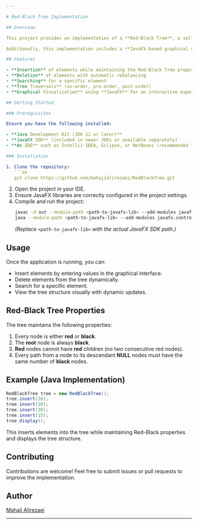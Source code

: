 ```yaml
---

# Red-Black Tree Implementation  

## Overview  

This project provides an implementation of a **Red-Black Tree**, a self-balancing binary search tree, written in **Java**. The Red-Black Tree ensures that the tree remains balanced, resulting in efficient operations for insertion, deletion, and search with a time complexity of **O(log n)**.  

Additionally, this implementation includes a **JavaFX-based graphical visualization**, allowing users to interact with the tree dynamically.  

## Features  

- **Insertion** of elements while maintaining the Red-Black Tree properties  
- **Deletion** of elements with automatic rebalancing  
- **Searching** for a specific element  
- **Tree Traversals** (in-order, pre-order, post-order)  
- **Graphical Visualization** using **JavaFX** for an interactive experience  

## Getting Started  

### Prerequisites  

Ensure you have the following installed:  

- **Java Development Kit (JDK 11 or later)**  
- **JavaFX SDK** (included in newer JDKs or available separately)  
- **An IDE** such as IntelliJ IDEA, Eclipse, or NetBeans (recommended for JavaFX development)  

### Installation  

1. Clone the repository:  
   ```sh
   git clone https://github.com/mahajialirezaei/RedBlackTree.git
   ```  
2. Open the project in your IDE.  
3. Ensure JavaFX libraries are correctly configured in the project settings.  
4. Compile and run the project:  
   ```sh
   javac -d out --module-path <path-to-javafx-lib> --add-modules javafx.controls,javafx.fxml *.java
   java --module-path <path-to-javafx-lib> --add-modules javafx.controls,javafx.fxml -cp out Main
   ```  
   *(Replace `<path-to-javafx-lib>` with the actual JavaFX SDK path.)*  

## Usage  

Once the application is running, you can:  

- Insert elements by entering values in the graphical interface.  
- Delete elements from the tree dynamically.  
- Search for a specific element.  
- View the tree structure visually with dynamic updates.  

## Red-Black Tree Properties  

The tree maintains the following properties:  

1. Every node is either **red** or **black**.  
2. The **root** node is always **black**.  
3. **Red** nodes cannot have **red** children (no two consecutive red nodes).  
4. Every path from a node to its descendant **NULL** nodes must have the same number of **black** nodes.  

## Example (Java Implementation)  

```java
RedBlackTree tree = new RedBlackTree();
tree.insert(10);
tree.insert(20);
tree.insert(30);
tree.insert(15);
tree.display();
```

This inserts elements into the tree while maintaining Red-Black properties and displays the tree structure.  

## Contributing  

Contributions are welcome! Feel free to submit issues or pull requests to improve the implementation.  


## Author  

[Mahaji Alirezaei](https://github.com/mahajialirezaei)  

---
```

